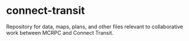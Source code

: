 # connect-transit
Repository for data, maps, plans, and other files relevant to collaborative work between MCRPC and Connect Transit.
